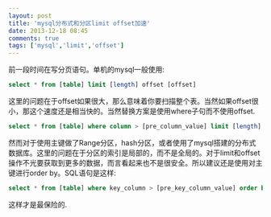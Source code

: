 ```yaml
---
layout: post
title: 'mysql分布式和分区limit offset加速'
date: 2013-12-18 08:45
comments: true
tags: ['mysql','limit','offset']
---
```


前一段时间在写分页语句。单机的mysql一般使用:

```sql
select * from [table] limit [length] offset [offset]
```
这里的问题在于offset如果很大，那么意味着你要扫描整个表。当然如果offset很小，那这个速度还是相当快的。当然替换方案是使用where子句而不使用offset.

```sql
select * from [table] where column > [pre_column_value] limit [length]
```

然而对于使用主键做了Range分区，hash分区，或者使用了mysql搭建的分布式数据库。这里的问题在于分区的索引是局部的，而不是全局的。对于limit和offset操作不光要获取到更多的数据，而言看起来也不是很安全。所以建议还是使用对主键进行order by。SQL语句是这样:

```sql
select * from [table] where key_column > [pre_key_column_value] order by key_column limit [length]
```

这样才是最保险的.  

